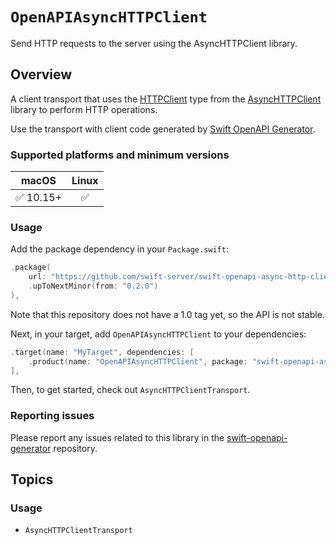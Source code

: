 # ``OpenAPIAsyncHTTPClient``

Send HTTP requests to the server using the AsyncHTTPClient library. 

## Overview

A client transport that uses the [HTTPClient](https://swift-server.github.io/async-http-client/docs/current/AsyncHTTPClient/Classes/HTTPClient) type from the [AsyncHTTPClient](https://github.com/swift-server/async-http-client) library to perform HTTP operations.

Use the transport with client code generated by [Swift OpenAPI Generator](https://github.com/apple/swift-openapi-generator).

### Supported platforms and minimum versions
| macOS | Linux |
| :-: | :-: |
| ✅ 10.15+ | ✅ |

### Usage

Add the package dependency in your `Package.swift`:

```swift
.package(
    url: "https://github.com/swift-server/swift-openapi-async-http-client", 
    .upToNextMinor(from: "0.2.0")
),
```

Note that this repository does not have a 1.0 tag yet, so the API is not stable.

Next, in your target, add `OpenAPIAsyncHTTPClient` to your dependencies:

```swift
.target(name: "MyTarget", dependencies: [
    .product(name: "OpenAPIAsyncHTTPClient", package: "swift-openapi-async-http-client"),
],
```

Then, to get started, check out ``AsyncHTTPClientTransport``.

### Reporting issues

Please report any issues related to this library in the [swift-openapi-generator](https://github.com/apple/swift-openapi-generator/issues) repository.

## Topics

### Usage

- ``AsyncHTTPClientTransport``

